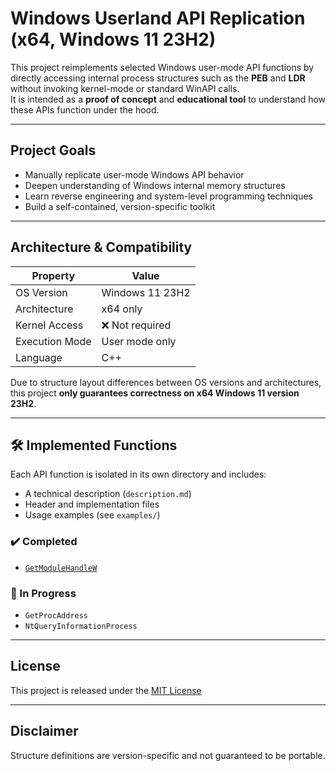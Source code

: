 # Windows Userland API Replication (x64, Windows 11 23H2)

This project reimplements selected Windows user-mode API functions by directly accessing internal process structures such as the **PEB** and **LDR** without invoking kernel-mode or standard WinAPI calls.  
It is intended as a **proof of concept** and **educational tool** to understand how these APIs function under the hood.

---

## Project Goals

- Manually replicate user-mode Windows API behavior
- Deepen understanding of Windows internal memory structures
- Learn reverse engineering and system-level programming techniques
- Build a self-contained, version-specific toolkit

---

## Architecture & Compatibility

| Property         | Value               |
|-----------------|---------------------|
| OS Version       | Windows 11 23H2     |
| Architecture     | x64 only            |
| Kernel Access    | ❌ Not required     |
| Execution Mode   | User mode only      |
| Language         | C++                 |

Due to structure layout differences between OS versions and architectures, this project **only guarantees correctness on x64 Windows 11 version 23H2**.

---

## 🛠️ Implemented Functions

Each API function is isolated in its own directory and includes:
- A technical description (`description.md`)
- Header and implementation files
- Usage examples (see `examples/`)

### ✔️ Completed
- [`GetModuleHandleW`](functions/GetModuleHandleW/description.md)

### 🧩 In Progress
- `GetProcAddress`
- `NtQueryInformationProcess`

---

## License

This project is released under the [MIT License](LICENSE)

---

## Disclaimer

Structure definitions are version-specific and not guaranteed to be portable.

